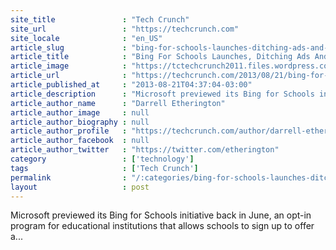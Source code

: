 ```yaml
---
site_title               : "Tech Crunch"
site_url                 : "https://techcrunch.com"
site_locale              : "en_US"
article_slug             : "bing-for-schools-launches-ditching-ads-and-rewarding-searches-with-surface-rt-tablets-for-schools"
article_title            : "Bing For Schools Launches, Ditching Ads And Rewarding Searches With Surface RT Tablets For Schools"
article_image            : "https://tctechcrunch2011.files.wordpress.com/2013/08/students-img.jpg?w=560&h=315&crop=1"
article_url              : "https://techcrunch.com/2013/08/21/bing-for-schools-launches-ditching-ads-and-rewarding-searches-with-surface-rt-tablets-for-schools/"
article_published_at     : "2013-08-21T04:37:04-03:00"
article_description      : "Microsoft previewed its Bing for Schools initiative back in June, an opt-in program for educational institutions that allows schools to sign up to offer a..."
article_author_name      : "Darrell Etherington"
article_author_image     : null
article_author_biography : null
article_author_profile   : "https://techcrunch.com/author/darrell-etherington/"
article_author_facebook  : null
article_author_twitter   : "https://twitter.com/etherington"
category                 : ['technology']
tags                     : ['Tech Crunch']
permalink                : "/:categories/bing-for-schools-launches-ditching-ads-and-rewarding-searches-with-surface-rt-tablets-for-schools/"
layout                   : post
---
```


Microsoft previewed its Bing for Schools initiative back in June, an opt-in program for educational institutions that allows schools to sign up to offer a...
